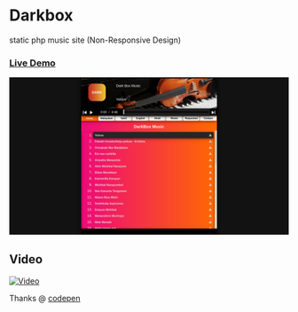 # Darkbox

static php music site (Non-Responsive Design)

<h3> <a href="https://hridhayakavadam.herokuapp.com"> Live Demo </a> </h3>


<img src="screen shot/Screenshot from 2020-04-06 16-18-52.png"/>

<h2> Video </h2>

[![Video](https://img.youtube.com/vi/aNrg-Ukc76c/hqdefault.jpg)](https://www.youtube.com/watch?v=aNrg-Ukc76c&feature=youtu.be)


Thanks @ <a href="https://codepen.io/tunadi-the-flexboxer/pen/QPVWVr">codepen</a>

